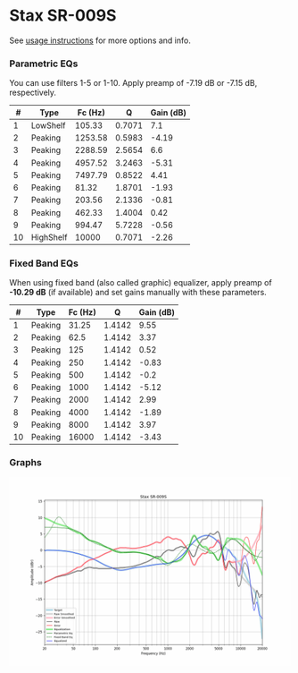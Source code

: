 # Stax SR-009S
See [usage instructions](https://github.com/jaakkopasanen/AutoEq#usage) for more options and info.

### Parametric EQs
You can use filters 1-5 or 1-10. Apply preamp of -7.19 dB or -7.15 dB, respectively.

|   # | Type      |   Fc (Hz) |      Q |   Gain (dB) |
|-----|-----------|-----------|--------|-------------|
|   1 | LowShelf  |    105.33 | 0.7071 |        7.1  |
|   2 | Peaking   |   1253.58 | 0.5983 |       -4.19 |
|   3 | Peaking   |   2288.59 | 2.5654 |        6.6  |
|   4 | Peaking   |   4957.52 | 3.2463 |       -5.31 |
|   5 | Peaking   |   7497.79 | 0.8522 |        4.41 |
|   6 | Peaking   |     81.32 | 1.8701 |       -1.93 |
|   7 | Peaking   |    203.56 | 2.1336 |       -0.81 |
|   8 | Peaking   |    462.33 | 1.4004 |        0.42 |
|   9 | Peaking   |    994.47 | 5.7228 |       -0.56 |
|  10 | HighShelf |  10000    | 0.7071 |       -2.26 |

### Fixed Band EQs
When using fixed band (also called graphic) equalizer, apply preamp of **-10.29 dB** (if available) and set gains manually with these parameters.

|   # | Type    |   Fc (Hz) |      Q |   Gain (dB) |
|-----|---------|-----------|--------|-------------|
|   1 | Peaking |     31.25 | 1.4142 |        9.55 |
|   2 | Peaking |     62.5  | 1.4142 |        3.37 |
|   3 | Peaking |    125    | 1.4142 |        0.52 |
|   4 | Peaking |    250    | 1.4142 |       -0.83 |
|   5 | Peaking |    500    | 1.4142 |       -0.2  |
|   6 | Peaking |   1000    | 1.4142 |       -5.12 |
|   7 | Peaking |   2000    | 1.4142 |        2.99 |
|   8 | Peaking |   4000    | 1.4142 |       -1.89 |
|   9 | Peaking |   8000    | 1.4142 |        3.97 |
|  10 | Peaking |  16000    | 1.4142 |       -3.43 |

### Graphs
![](./Stax%20SR-009S.png)
